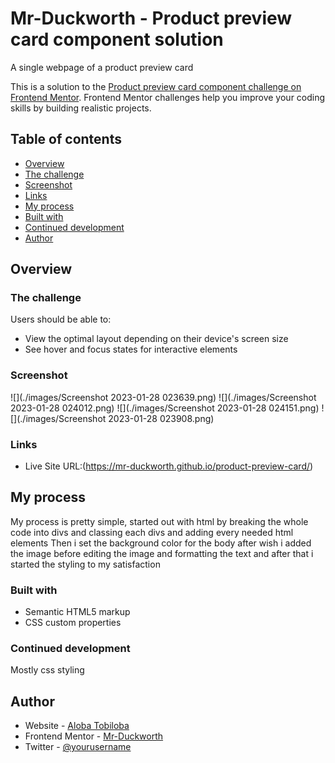 
# Mr-Duckworth - Product preview card component solution

 A single webpage of a product preview card 

This is a solution to the [Product preview card component challenge on Frontend Mentor](https://www.frontendmentor.io/challenges/product-preview-card-component-GO7UmttRfa). Frontend Mentor challenges help you improve your coding skills by building realistic projects. 

## Table of contents

  - [Overview](#overview)
  - [The challenge](#the-challenge)
  - [Screenshot](#screenshot)
  - [Links](#links)
  - [My process](#my-process)
  - [Built with](#built-with)
  - [Continued development](#continued-development)
  - [Author](#author)


## Overview

### The challenge

Users should be able to:

- View the optimal layout depending on their device's screen size
- See hover and focus states for interactive elements

### Screenshot

![](./images/Screenshot 2023-01-28 023639.png)
![](./images/Screenshot 2023-01-28 024012.png)
![](./images/Screenshot 2023-01-28 024151.png)
![](./images/Screenshot 2023-01-28 023908.png)

### Links

- Live Site URL:(https://mr-duckworth.github.io/product-preview-card/)

## My process
My process is pretty simple, started out with html by breaking the whole code into divs and classing each divs and adding every needed html elements
Then i set the background color for the body after wish i added the image before editing the image and formatting the text and after that i started the styling to my satisfaction 
### Built with

- Semantic HTML5 markup
- CSS custom properties

### Continued development

Mostly css styling

## Author

- Website - [Aloba Tobiloba](https://mr-duckworth.github.io/Aloba-Tobiloba-/)
- Frontend Mentor - [Mr-Duckworth](https://www.frontendmentor.io/profile/Mr-Duckworth)
- Twitter - [@yourusername](https://www.twitter.com/ALife_OfPain)
